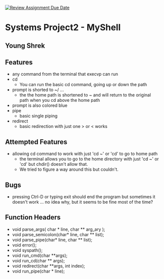 [![Review Assignment Due Date](https://classroom.github.com/assets/deadline-readme-button-22041afd0340ce965d47ae6ef1cefeee28c7c493a6346c4f15d667ab976d596c.svg)](https://classroom.github.com/a/Tfg6waJb)
# Systems Project2 - MyShell

## Young Shrek 

## Features 
- any command from the terminal that execvp can run
- cd
    - You can run the basic cd command, going up or down the path
- prompt is shorted to ~/ ...
    - the the home path is shortened to ~ and will return to the original path when you cd above the home path
- prompt is also colored blue 
- pipe
    - basic single piping 
- redirect
    - basic redirection with just one > or < works

## Attempted  Features
- allowing cd command to work with just 'cd ~' or 'cd' to go to home path
    - the terminal allows you to go to the home directory with just 'cd ~' or 'cd' but chdir() doesn't allow that.
    - We tried to figure a way around this but couldn't.

## Bugs
- pressing Ctrl-D or typing exit should end the program but sometimes it doesn't work ... no idea why, but it seems to be fine most of the time?

## Function Headers
- void parse_args( char * line, char ** arg_ary );
- void parse_semicolon(char* line, char ** list);
- void parse_pipe(char* line, char ** list);
- void error();
- void syspath();
- void run_cmd(char **args);
- void run_cd(char ** args);
- void redirect(char **args, int index);
- void run_pipe(char * line);